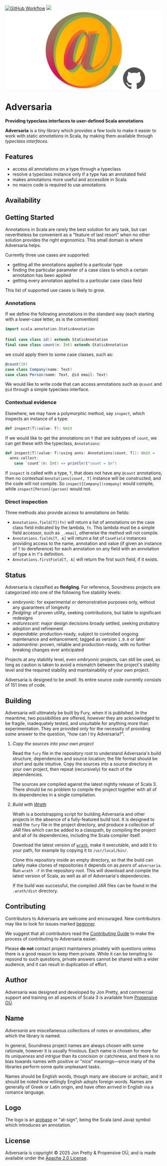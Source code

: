 [<img alt="GitHub Workflow" src="https://img.shields.io/github/actions/workflow/status/propensive/adversaria/main.yml?style=for-the-badge" height="24">](https://github.com/propensive/adversaria/actions)
[<img src="https://img.shields.io/discord/633198088311537684?color=8899f7&label=DISCORD&style=for-the-badge" height="24">](https://discord.com/invite/MBUrkTgMnA)
<img src="/doc/images/github.png" valign="middle">

# Adversaria

__Providing typeclass interfaces to user-defined Scala annotations__

__Adversaria__ is a tiny library which provides a few tools to make it easier to work with static
_annotations_ in Scala, by making them available through _typeclass interfaces_.

## Features

- access all annotations on a type through a typeclass
- resolve a typeclass instance only if a type has an annotated field
- makes annotations more useful and accessible in Scala
- no macro code is required to use annotations


## Availability







## Getting Started

Annotations in Scala are rarely the best solution for any task, but can
nevertheless be convenient as a "feature of last resort" when no other solution
provides the right ergonomics. This small domain is where Adversaria helps.

Currently three use cases are supported:
- getting all the annotations applied to a particular type
- finding the particular parameter of a case class to which a certain
  annotation has been applied
- getting every annotation applied to a particular case class field

This list of supported use cases is likely to grow.

### Annotations

If we define the following annotations in the standard way (each starting with
a lower-case letter, as is the convention)
```scala
import scala.annotation.StaticAnnotation

final case class id() extends StaticAnnotation
final case class count(n: Int) extends StaticAnnotation
```
we could apply them to some case classes, such as:
```scala
@count(10)
case class Company(name: Text)
case class Person(name: Text, @id email: Text)
```

We would like to write code that can access annotations such as `@count` and
`@id` through a simple typeclass interface.

### Contextual evidence

Elsewhere, we may have a polymorphic method, say `inspect`, which inspects an
instance of a type:
```scala
def inspect[T](value: T): Unit
```

If we would like to get the annotations on `T` that are subtypes of `count`, we
can get these with the typeclass, `Annotations`:
```scala
def inspect[T](value: T)(using anns: Annotations[count, T]): Unit =
  anns.collect:
    case `count`(n: Int) => println(t"count = $n")
```

If `inspect` is called with a type, `T`, that does not have any `@count`
annotations, then no contextual `Annotations[count, T]` instance will be
constructed, and the code will not compile. So `inspect[Company](company)`
would compile, while `inspect[Person](person)` would not.

### Direct inspection

Three methods also provide access to annotations on fields:
- `Annotations.field[T](fn)` will return a list of annotations on the case
  class field indicated by the lambda, `fn`. This lambda must be a simple field
accessor, such as `_.email`, otherwise the method will not compile.
- `Annotations.fields[T, A]` will return a list of `CaseField` instances
  providing access to the name, annotation and value (if given an instance of
`T` to dereference) for each annotation on any field with an annotation of type
`A` in `T`'s definition.
- `Annotations.firstField[T, A]` will return the first such field, if it exists.







## Status

Adversaria is classified as __fledgling__. For reference, Soundness projects are
categorized into one of the following five stability levels:

- _embryonic_: for experimental or demonstrative purposes only, without any guarantees of longevity
- _fledgling_: of proven utility, seeking contributions, but liable to significant redesigns
- _maturescent_: major design decisions broady settled, seeking probatory adoption and refinement
- _dependable_: production-ready, subject to controlled ongoing maintenance and enhancement; tagged as version `1.0.0` or later
- _adamantine_: proven, reliable and production-ready, with no further breaking changes ever anticipated

Projects at any stability level, even _embryonic_ projects, can still be used,
as long as caution is taken to avoid a mismatch between the project's stability
level and the required stability and maintainability of your own project.

Adversaria is designed to be _small_. Its entire source code currently consists
of 151 lines of code.

## Building

Adversaria will ultimately be built by Fury, when it is published. In the
meantime, two possibilities are offered, however they are acknowledged to be
fragile, inadequately tested, and unsuitable for anything more than
experimentation. They are provided only for the necessity of providing _some_
answer to the question, "how can I try Adversaria?".

1. *Copy the sources into your own project*
   
   Read the `fury` file in the repository root to understand Adversaria's build
   structure, dependencies and source location; the file format should be short
   and quite intuitive. Copy the sources into a source directory in your own
   project, then repeat (recursively) for each of the dependencies.

   The sources are compiled against the latest nightly release of Scala 3.
   There should be no problem to compile the project together with all of its
   dependencies in a single compilation.

2. *Build with [Wrath](https://github.com/propensive/wrath/)*

   Wrath is a bootstrapping script for building Adversaria and other projects in
   the absence of a fully-featured build tool. It is designed to read the `fury`
   file in the project directory, and produce a collection of JAR files which can
   be added to a classpath, by compiling the project and all of its dependencies,
   including the Scala compiler itself.
   
   Download the latest version of
   [`wrath`](https://github.com/propensive/wrath/releases/latest), make it
   executable, and add it to your path, for example by copying it to
   `/usr/local/bin/`.

   Clone this repository inside an empty directory, so that the build can
   safely make clones of repositories it depends on as _peers_ of `adversaria`.
   Run `wrath -F` in the repository root. This will download and compile the
   latest version of Scala, as well as all of Adversaria's dependencies.

   If the build was successful, the compiled JAR files can be found in the
   `.wrath/dist` directory.

## Contributing

Contributors to Adversaria are welcome and encouraged. New contributors may like
to look for issues marked
[beginner](https://github.com/propensive/adversaria/labels/beginner).

We suggest that all contributors read the [Contributing
Guide](/contributing.md) to make the process of contributing to Adversaria
easier.

Please __do not__ contact project maintainers privately with questions unless
there is a good reason to keep them private. While it can be tempting to
repsond to such questions, private answers cannot be shared with a wider
audience, and it can result in duplication of effort.

## Author

Adversaria was designed and developed by Jon Pretty, and commercial support and
training on all aspects of Scala 3 is available from [Propensive
O&Uuml;](https://propensive.com/).



## Name

_Adversaria_ are miscellaneous collections of notes or _annotations_, after which the library is named.

In general, Soundness project names are always chosen with some rationale,
however it is usually frivolous. Each name is chosen for more for its
_uniqueness_ and _intrigue_ than its concision or catchiness, and there is no
bias towards names with positive or "nice" meanings—since many of the libraries
perform some quite unpleasant tasks.

Names should be English words, though many are obscure or archaic, and it
should be noted how willingly English adopts foreign words. Names are generally
of Greek or Latin origin, and have often arrived in English via a romance
language.

## Logo

The logo is an [arobase](https://en.wikipedia.org/wiki/At_sign) or "at-sign", being the Scala (and Java) symbol which introduces an annotation.

## License

Adversaria is copyright &copy; 2025 Jon Pretty & Propensive O&Uuml;, and
is made available under the [Apache 2.0 License](/license.md).

